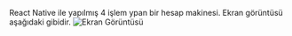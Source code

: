 React Native ile yapılmış 4 işlem ypan bir hesap makinesi.
Ekran görüntüsü aşağıdaki gibidir.
![Ekran Görüntüsü](https://github.com/bcerenh/ReactNativeCalculator/assets/148719590/69edb2ca-9459-4c10-9d94-1df0c6bd159d)
